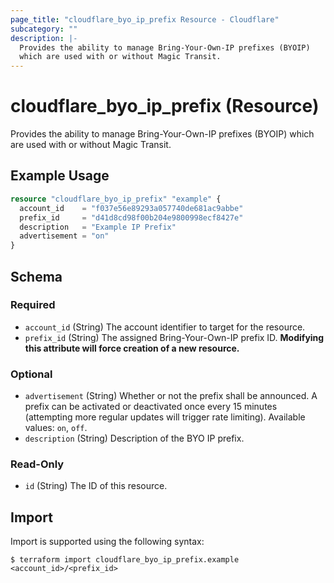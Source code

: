 ```yaml
---
page_title: "cloudflare_byo_ip_prefix Resource - Cloudflare"
subcategory: ""
description: |-
  Provides the ability to manage Bring-Your-Own-IP prefixes (BYOIP)
  which are used with or without Magic Transit.
---
```


# cloudflare_byo_ip_prefix (Resource)

Provides the ability to manage Bring-Your-Own-IP prefixes (BYOIP)
which are used with or without Magic Transit.

## Example Usage

```terraform
resource "cloudflare_byo_ip_prefix" "example" {
  account_id    = "f037e56e89293a057740de681ac9abbe"
  prefix_id     = "d41d8cd98f00b204e9800998ecf8427e"
  description   = "Example IP Prefix"
  advertisement = "on"
}
```
<!-- schema generated by tfplugindocs -->
## Schema

### Required

- `account_id` (String) The account identifier to target for the resource.
- `prefix_id` (String) The assigned Bring-Your-Own-IP prefix ID. **Modifying this attribute will force creation of a new resource.**

### Optional

- `advertisement` (String) Whether or not the prefix shall be announced. A prefix can be activated or deactivated once every 15 minutes (attempting more regular updates will trigger rate limiting). Available values: `on`, `off`.
- `description` (String) Description of the BYO IP prefix.

### Read-Only

- `id` (String) The ID of this resource.

## Import

Import is supported using the following syntax:

```shell
$ terraform import cloudflare_byo_ip_prefix.example <account_id>/<prefix_id>
```
